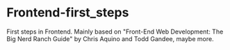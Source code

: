 # Frontend-first_steps
First steps in Frontend. 
Mainly based on "Front-End Web Development: The Big Nerd Ranch Guide" by Chris Aquino and Todd Gandee, maybe more. 
